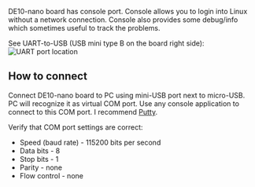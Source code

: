 DE10-nano board has console port. Console allows you to login into Linux without a network connection. Console also provides some debug/info which sometimes useful to track the problems.

See UART-to-USB (USB mini type B on the board right side):
![UART port location](http://www.terasic.com.tw/attachment/archive/1046/image/layout.jpg)

## How to connect
Connect DE10-nano board to PC using mini-USB port next to micro-USB. PC will recognize it as virtual COM port. Use any console application to connect to this COM port. I recommend [Putty](https://www.chiark.greenend.org.uk/~sgtatham/putty/latest.html).

Verify that COM port settings are correct:
* Speed (baud rate) - 115200 bits per second
* Data bits - 8
* Stop bits - 1
* Parity - none
* Flow control - none